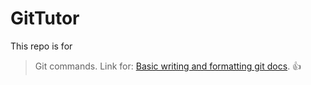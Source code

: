 # GitTutor
This repo is for 
> Git commands.
Link for: 
[Basic writing and formatting git docs](https://help.github.com/articles/basic-writing-and-formatting-syntax/). :+1:
